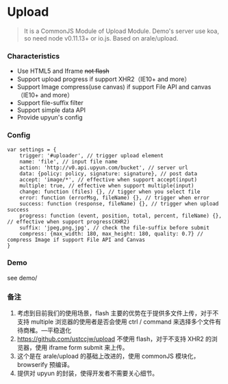 # Upload
> It is a CommonJS Module of Upload Module.
Demo's server use koa, so need node v0.11.13+ or io.js.
Based on arale/upload.

### Characteristics
* Use HTML5 and Iframe <s>not flash</s>
* Support upload progress if support XHR2（IE10+ and more）
* Support Image compress(use canvas) if support File API and canvas（IE10+ and more）
* Support file-suffix filter
* Support simple data API
* Provide upyun's config

### Config
    var settings = {
        trigger: '#uploader', // trigger upload element
        name: 'file', // input file name
        action: 'http://v0.api.upyun.com/bucket', // server url
        data: {policy: policy, signature: signature}, // post data
        accept: 'image/*', // effective when support accept(input)
        multiple: true, // effective when support multiple(input)
        change: function (files) {}, // tigger when you select file
        error: function (errorMsg, fileName) {}, // trigger when error
        success: function (response, fileName) {}, // trigger when upload success
        progress: function (event, position, total, percent, fileName) {}, // effective when support progress(XHR2)
        suffix: 'jpeg,png,jpg', // check the file-suffix before submit
        compress: {max_width: 180, max_height: 180, quality: 0.7} // compress Image if support File API and Canvas
    }

### Demo
see demo/

### 备注
1. 考虑到目前我们的使用场景，flash 主要的优势在于提供多文件上传，对于不支持 multiple 浏览器的使用者是否会使用 ctrl / command 来选择多个文件有待商榷。—平稳退化
2. https://github.com/ustccjw/upload 不使用 flash，对于不支持 XHR2 的浏览器，使用 iframe form submit 来上传。
3. 这个是在 arale/upload 的基础上改进的，使用 commonJS 模块化，browserify 预编译。
4. 提供对 upyun 的封装，使得开发者不需要关心细节。
